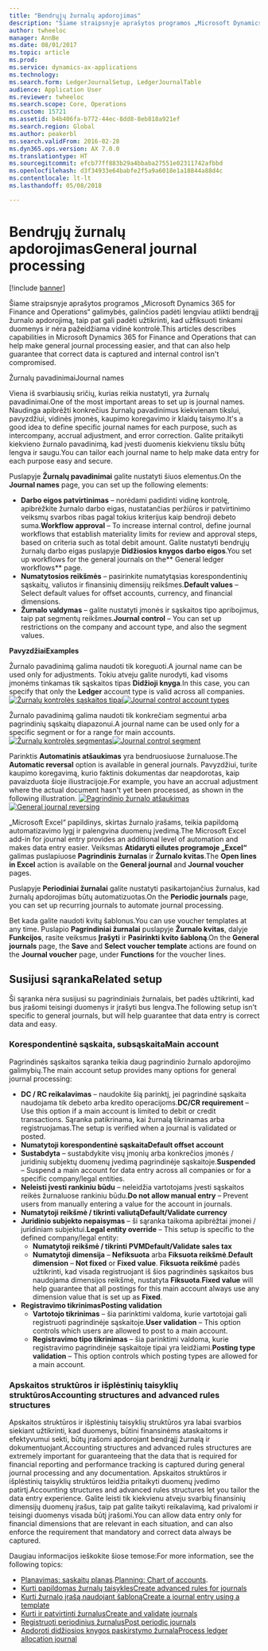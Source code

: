 ```yaml
---
title: "Bendrųjų žurnalų apdorojimas"
description: "Šiame straipsnyje aprašytos programos „Microsoft Dynamics 365 for Finance and Operations“ galimybės, galinčios padėti lengviau atlikti bendrąjį žurnalo apdorojimą, taip pat gali padėti užtikrinti, kad užfiksuoti tinkami duomenys ir nėra pažeidžiama vidinė kontrolė."
author: twheeloc
manager: AnnBe
ms.date: 08/01/2017
ms.topic: article
ms.prod: 
ms.service: dynamics-ax-applications
ms.technology: 
ms.search.form: LedgerJournalSetup, LedgerJournalTable
audience: Application User
ms.reviewer: twheeloc
ms.search.scope: Core, Operations
ms.custom: 15721
ms.assetid: b4b406fa-b772-44ec-8dd8-8eb818a921ef
ms.search.region: Global
ms.author: peakerbl
ms.search.validFrom: 2016-02-28
ms.dyn365.ops.version: AX 7.0.0
ms.translationtype: HT
ms.sourcegitcommit: efcb77ff883b29a4bbaba27551e02311742afbbd
ms.openlocfilehash: d3f34933e64babfe2f5a9a6018e1a18844a88d4c
ms.contentlocale: lt-lt
ms.lasthandoff: 05/08/2018

---
```


# <a name="general-journal-processing"></a><span data-ttu-id="f9c2c-103">Bendrųjų žurnalų apdorojimas</span><span class="sxs-lookup"><span data-stu-id="f9c2c-103">General journal processing</span></span>

[!include [banner](../includes/banner.md)]

<span data-ttu-id="f9c2c-104">Šiame straipsnyje aprašytos programos „Microsoft Dynamics 365 for Finance and Operations“ galimybės, galinčios padėti lengviau atlikti bendrąjį žurnalo apdorojimą, taip pat gali padėti užtikrinti, kad užfiksuoti tinkami duomenys ir nėra pažeidžiama vidinė kontrolė.</span><span class="sxs-lookup"><span data-stu-id="f9c2c-104">This articles describes capabilities in Microsoft Dynamics 365 for Finance and Operations that can help make general journal processing easier, and that can also help guarantee that correct data is captured and internal control isn't compromised.</span></span>  

<span data-ttu-id="f9c2c-105">Žurnalų pavadinimai</span><span class="sxs-lookup"><span data-stu-id="f9c2c-105">Journal names</span></span>

<span data-ttu-id="f9c2c-106">Viena iš svarbiausių sričių, kurias reikia nustatyti, yra žurnalų pavadinimai.</span><span class="sxs-lookup"><span data-stu-id="f9c2c-106">One of the most important areas to set up is journal names.</span></span> <span data-ttu-id="f9c2c-107">Naudinga apibrėžti konkrečius žurnalų pavadinimus kiekvienam tikslui, pavyzdžiui, vidinės įmonės, kaupimo koregavimo ir klaidų taisymo.</span><span class="sxs-lookup"><span data-stu-id="f9c2c-107">It's a good idea to define specific journal names for each purpose, such as intercompany, accrual adjustment, and error correction.</span></span> <span data-ttu-id="f9c2c-108">Galite pritaikyti kiekvieno žurnalo pavadinimą, kad įvesti duomenis kiekvienu tikslu būtų lengva ir saugu.</span><span class="sxs-lookup"><span data-stu-id="f9c2c-108">You can tailor each journal name to help make data entry for each purpose easy and secure.</span></span> 

<span data-ttu-id="f9c2c-109">Puslapyje **Žurnalų pavadinimai** galite nustatyti šiuos elementus.</span><span class="sxs-lookup"><span data-stu-id="f9c2c-109">On the **Journal names** page, you can set up the following elements:</span></span>

-   <span data-ttu-id="f9c2c-110">**Darbo eigos patvirtinimas** – norėdami padidinti vidinę kontrolę, apibrėžkite žurnalo darbo eigas, nustatančias peržiūros ir patvirtinimo veiksmų svarbos ribas pagal tokius kriterijus kaip bendroji debeto suma.</span><span class="sxs-lookup"><span data-stu-id="f9c2c-110">**Workflow approval** – To increase internal control, define journal workflows that establish materiality limits for review and approval steps, based on criteria such as total debit amount.</span></span> <span data-ttu-id="f9c2c-111">Galite nustatyti bendrųjų žurnalų darbo eigas puslapyje **Didžiosios knygos darbo eigos**.</span><span class="sxs-lookup"><span data-stu-id="f9c2c-111">You set up workflows for the general journals on the** General ledger workflows** page.</span></span>
-   <span data-ttu-id="f9c2c-112">**Numatytosios reikšmės** – pasirinkite numatytąsias korespondentinių sąskaitų, valiutos ir finansinių dimensijų reikšmes.</span><span class="sxs-lookup"><span data-stu-id="f9c2c-112">**Default values** – Select default values for offset accounts, currency, and financial dimensions.</span></span>
-   <span data-ttu-id="f9c2c-113">**Žurnalo valdymas** – galite nustatyti įmonės ir sąskaitos tipo apribojimus, taip pat segmentų reikšmes.</span><span class="sxs-lookup"><span data-stu-id="f9c2c-113">**Journal control** – You can set up restrictions on the company and account type, and also the segment values.</span></span> 

<span data-ttu-id="f9c2c-114">**Pavyzdžiai**</span><span class="sxs-lookup"><span data-stu-id="f9c2c-114">**Examples**</span></span>

<span data-ttu-id="f9c2c-115">Žurnalo pavadinimą galima naudoti tik koreguoti.</span><span class="sxs-lookup"><span data-stu-id="f9c2c-115">A journal name can be used only for adjustments.</span></span> <span data-ttu-id="f9c2c-116">Tokiu atveju galite nurodyti, kad visoms įmonėms tinkamas tik sąskaitos tipas **Didžioji knyga**.</span><span class="sxs-lookup"><span data-stu-id="f9c2c-116">In this case, you can specify that only the **Ledger** account type is valid across all companies.</span></span> <span data-ttu-id="f9c2c-117">[![Žurnalų kontrolės sąskaitos tipai](./media/journal-control-account-types1.png)](./media/journal-control-account-types1.png)</span><span class="sxs-lookup"><span data-stu-id="f9c2c-117">[![Journal control account types](./media/journal-control-account-types1.png)](./media/journal-control-account-types1.png)</span></span>

<span data-ttu-id="f9c2c-118">Žurnalo pavadinimą galima naudoti tik konkrečiam segmentui arba pagrindinių sąskaitų diapazonui.</span><span class="sxs-lookup"><span data-stu-id="f9c2c-118">A journal name can be used only for a specific segment or for a range for main accounts.</span></span> <span data-ttu-id="f9c2c-119">[![Žurnalų kontrolės segmentas](./media/journal-control-segment1.png)](./media/journal-control-segment1.png)</span><span class="sxs-lookup"><span data-stu-id="f9c2c-119">[![Journal control segment](./media/journal-control-segment1.png)](./media/journal-control-segment1.png)</span></span>

<span data-ttu-id="f9c2c-120">Parinktis **Automatinis atšaukimas** yra bendruosiuose žurnaluose.</span><span class="sxs-lookup"><span data-stu-id="f9c2c-120">The **Automatic reversal** option is available in general journals.</span></span> <span data-ttu-id="f9c2c-121">Pavyzdžiui, turite kaupimo koregavimą, kurio faktinis dokumentas dar neapdorotas, kaip pavaizduota šioje iliustracijoje.</span><span class="sxs-lookup"><span data-stu-id="f9c2c-121">For example, you have an accrual adjustment where the actual document hasn't yet been processed, as shown in the following illustration.</span></span>
<span data-ttu-id="f9c2c-122">[![Pagrindinio žurnalo atšaukimas](./media/general-journal-reversing1.png)](./media/general-journal-reversing1.png)</span><span class="sxs-lookup"><span data-stu-id="f9c2c-122">[![General journal reversing](./media/general-journal-reversing1.png)](./media/general-journal-reversing1.png)</span></span> 

<span data-ttu-id="f9c2c-123">„Microsoft Excel“ papildinys, skirtas žurnalo įrašams, teikia papildomą automatizavimo lygį ir palengvina duomenų įvedimą.</span><span class="sxs-lookup"><span data-stu-id="f9c2c-123">The Microsoft Excel add-in for journal entry provides an additional level of automation and makes data entry easier.</span></span> <span data-ttu-id="f9c2c-124">Veiksmas **Atidaryti eilutes programoje „Excel“** galimas puslapiuose **Pagrindinis žurnalas** ir **Žurnalo kvitas**.</span><span class="sxs-lookup"><span data-stu-id="f9c2c-124">The **Open lines in Excel** action is available on the **General journal** and **Journal voucher** pages.</span></span> 

<span data-ttu-id="f9c2c-125">Puslapyje **Periodiniai žurnalai** galite nustatyti pasikartojančius žurnalus, kad žurnalų apdorojimas būtų automatizuotas.</span><span class="sxs-lookup"><span data-stu-id="f9c2c-125">On the **Periodic journals** page, you can set up recurring journals to automate journal processing.</span></span> 

<span data-ttu-id="f9c2c-126">Bet kada galite naudoti kvitų šablonus.</span><span class="sxs-lookup"><span data-stu-id="f9c2c-126">You can use voucher templates at any time.</span></span> <span data-ttu-id="f9c2c-127">Puslapio **Pagrindiniai žurnalai** puslapyje **Žurnalo kvitas**, dalyje **Funkcijos**, rasite veiksmus **Įrašyti** ir **Pasirinkti kvito šabloną**.</span><span class="sxs-lookup"><span data-stu-id="f9c2c-127">On the **General journals** page, the **Save** and **Select voucher template** actions are found on the **Journal voucher** page, under **Functions** for the voucher lines.</span></span>

## <a name="related-setup"></a><span data-ttu-id="f9c2c-128">Susijusi sąranka</span><span class="sxs-lookup"><span data-stu-id="f9c2c-128">Related setup</span></span>
<span data-ttu-id="f9c2c-129">Ši sąranka nėra susijusi su pagrindiniais žurnalais, bet padės užtikrinti, kad bus įrašomi teisingi duomenys ir įrašyti bus lengva.</span><span class="sxs-lookup"><span data-stu-id="f9c2c-129">The following setup isn't specific to general journals, but will help guarantee that data entry is correct data and easy.</span></span>

### <a name="main-account"></a><span data-ttu-id="f9c2c-130">Korespondentinė sąskaita, subsąskaita</span><span class="sxs-lookup"><span data-stu-id="f9c2c-130">Main account</span></span>

<span data-ttu-id="f9c2c-131">Pagrindinės sąskaitos sąranka teikia daug pagrindinio žurnalo apdorojimo galimybių.</span><span class="sxs-lookup"><span data-stu-id="f9c2c-131">The main account setup provides many options for general journal processing:</span></span>

-   <span data-ttu-id="f9c2c-132">**DC / RC reikalavimas** – naudokite šią parinktį, jei pagrindinė sąskaita naudojama tik debeto arba kredito operacijoms.</span><span class="sxs-lookup"><span data-stu-id="f9c2c-132">**DC/CR requirement** – Use this option if a main account is limited to debit or credit transactions.</span></span> <span data-ttu-id="f9c2c-133">Sąranka patikrinama, kai žurnalą tikrinamas arba registruojamas.</span><span class="sxs-lookup"><span data-stu-id="f9c2c-133">The setup is verified when a journal is validated or posted.</span></span>
-   <span data-ttu-id="f9c2c-134">**Numatytoji korespondentinė sąskaita**</span><span class="sxs-lookup"><span data-stu-id="f9c2c-134">**Default offset account**</span></span>
-   <span data-ttu-id="f9c2c-135">**Sustabdyta** – sustabdykite visų įmonių arba konkrečios įmonės / juridinių subjektų duomenų įvedimą pagrindinėje sąskaitoje.</span><span class="sxs-lookup"><span data-stu-id="f9c2c-135">**Suspended** – Suspend a main account for data entry across all companies or for a specific company/legal entities.</span></span>
-   <span data-ttu-id="f9c2c-136">**Neleisti įvesti rankiniu būdu** – neleidžia vartotojams įvesti sąskaitos reikės žurnaluose rankiniu būdu.</span><span class="sxs-lookup"><span data-stu-id="f9c2c-136">**Do not allow manual entry** – Prevent users from manually entering a value for the account in journals.</span></span>
-   <span data-ttu-id="f9c2c-137">**Numatytoji reikšmė / tikrinti valiutą**</span><span class="sxs-lookup"><span data-stu-id="f9c2c-137">**Default/Validate currency**</span></span>
-   <span data-ttu-id="f9c2c-138">**Juridinio subjekto nepaisymas** – ši sąranka taikoma apibrėžtai įmonei / juridiniam subjektui.</span><span class="sxs-lookup"><span data-stu-id="f9c2c-138">**Legal entity override** – This setup is specific to the defined company/legal entity:</span></span>
    -   <span data-ttu-id="f9c2c-139">**Numatytoji reikšmė / tikrinti PVM**</span><span class="sxs-lookup"><span data-stu-id="f9c2c-139">**Default/Validate sales tax**</span></span>
    -   <span data-ttu-id="f9c2c-140">**Numatytoji dimensija** – **Nefiksuota** arba **Fiksuota reikšmė**.</span><span class="sxs-lookup"><span data-stu-id="f9c2c-140">**Default dimension** – **Not fixed** or **Fixed value**.</span></span> <span data-ttu-id="f9c2c-141">**Fiksuota reikšmė** padės užtikrinti, kad visada registruojant iš šios pagrindinės sąskaitos bus naudojama dimensijos reikšmė, nustatyta **Fiksuota**.</span><span class="sxs-lookup"><span data-stu-id="f9c2c-141">**Fixed value** will help guarantee that all postings for this main account always use any dimension value that is set up as **Fixed**.</span></span>
-   <span data-ttu-id="f9c2c-142">**Registravimo tikrinimas**</span><span class="sxs-lookup"><span data-stu-id="f9c2c-142">**Posting validation**</span></span>
    -   <span data-ttu-id="f9c2c-143">**Vartotojo tikrinimas** – šia parinktimi valdoma, kurie vartotojai gali registruoti pagrindinėje sąskaitoje.</span><span class="sxs-lookup"><span data-stu-id="f9c2c-143">**User validation** – This option controls which users are allowed to post to a main account.</span></span>
    -   <span data-ttu-id="f9c2c-144">**Registravimo tipo tikrinimas** – šia parinktimi valdoma, kurie registravimo pagrindinėje sąskaitoje tipai yra leidžiami.</span><span class="sxs-lookup"><span data-stu-id="f9c2c-144">**Posting type validation** – This option controls which posting types are allowed for a main account.</span></span>

### <a name="accounting-structures-and-advanced-rules-structures"></a><span data-ttu-id="f9c2c-145">Apskaitos struktūros ir išplėstinių taisyklių struktūros</span><span class="sxs-lookup"><span data-stu-id="f9c2c-145">Accounting structures and advanced rules structures</span></span>

<span data-ttu-id="f9c2c-146">Apskaitos struktūros ir išplėstinių taisyklių struktūros yra labai svarbios siekiant užtikrinti, kad duomenys, būtini finansinėms ataskaitoms ir efektyvumui sekti, būtų įrašomi apdorojant bendrąjį žurnalą ir dokumentuojant.</span><span class="sxs-lookup"><span data-stu-id="f9c2c-146">Accounting structures and advanced rules structures are extremely important for guaranteeing that the data that is required for financial reporting and performance tracking is captured during general journal processing and any documentation.</span></span> <span data-ttu-id="f9c2c-147">Apskaitos struktūros ir išplėstinių taisyklių struktūros leidžia pritaikyti duomenų įvedimo patirtį.</span><span class="sxs-lookup"><span data-stu-id="f9c2c-147">Accounting structures and advanced rules structures let you tailor the data entry experience.</span></span> <span data-ttu-id="f9c2c-148">Galite leisti tik kiekvienu atveju svarbių finansinių dimensijų duomenų įrašus, taip pat galite taikyti reikalavimą, kad privalomi ir teisingi duomenys visada būtį įrašomi.</span><span class="sxs-lookup"><span data-stu-id="f9c2c-148">You can allow data entry only for financial dimensions that are relevant in each situation, and can also enforce the requirement that mandatory and correct data always be captured.</span></span>

<span data-ttu-id="f9c2c-149">Daugiau informacijos ieškokite šiose temose:</span><span class="sxs-lookup"><span data-stu-id="f9c2c-149">For more information, see the following topics:</span></span>
- <span data-ttu-id="f9c2c-150">[Planavimas: sąskaitų planas](plan-chart-of-accounts.md).</span><span class="sxs-lookup"><span data-stu-id="f9c2c-150">[Planning: Chart of accounts](plan-chart-of-accounts.md).</span></span> 
- [<span data-ttu-id="f9c2c-151">Kurti papildomas žurnalų taisykles</span><span class="sxs-lookup"><span data-stu-id="f9c2c-151">Create advanced rules for journals</span></span>](tasks/create-advanced-rules-journals.md)
- [<span data-ttu-id="f9c2c-152">Kurti žurnalo įrašą naudojant šabloną</span><span class="sxs-lookup"><span data-stu-id="f9c2c-152">Create a journal entry using a template</span></span>](tasks/create-journal-entry-template.md)
- [<span data-ttu-id="f9c2c-153">Kurti ir patvirtinti žurnalus</span><span class="sxs-lookup"><span data-stu-id="f9c2c-153">Create and validate journals</span></span>](tasks/create-validate-journals.md)
- [<span data-ttu-id="f9c2c-154">Registruoti periodinius žurnalus</span><span class="sxs-lookup"><span data-stu-id="f9c2c-154">Post periodic journals</span></span>](tasks/post-periodic-journals.md)
- [<span data-ttu-id="f9c2c-155">Apdoroti didžiosios knygos paskirstymo žurnalą</span><span class="sxs-lookup"><span data-stu-id="f9c2c-155">Process ledger allocation journal</span></span>](tasks/process-ledger-allocation-journal.md)



